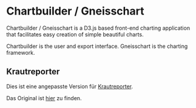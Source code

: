 Chartbuilder / Gneisschart
==========================

Chartbuilder / Gneisschart is a D3.js based front-end charting application that facilitates easy creation of simple beautiful charts.

Chartbuilder is the user and export interface. Gneisschart is the charting framework.


Krautreporter
-------------
Dies ist eine angepasste Version für [Krautreporter](https://krautreporter.de).

Das Original ist [hier](https://github.com/Quartz/Chartbuilder) zu finden.
